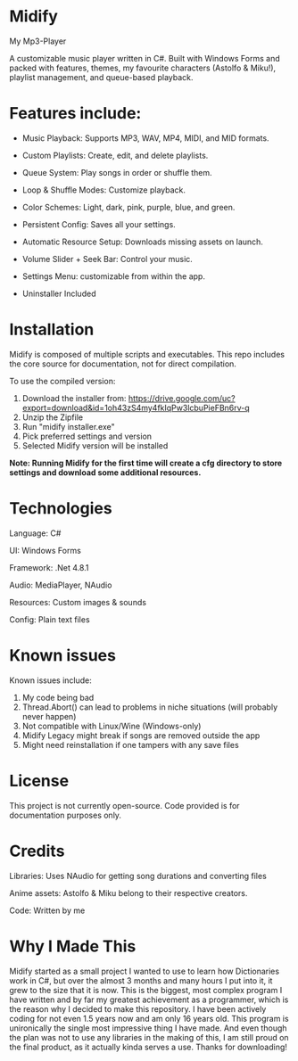 # Midify
My Mp3-Player

A customizable music player written in C#. Built with Windows Forms and packed with features, themes, my favourite characters (Astolfo & Miku!), playlist management, and queue-based playback.

# Features include:

- Music Playback: Supports MP3, WAV, MP4, MIDI, and MID formats.

- Custom Playlists: Create, edit, and delete playlists.

- Queue System: Play songs in order or shuffle them.

- Loop & Shuffle Modes: Customize playback.

- Color Schemes: Light, dark, pink, purple, blue, and green.
 
- Persistent Config: Saves all your settings.

- Automatic Resource Setup: Downloads missing assets on launch.

- Volume Slider + Seek Bar: Control your music.

- Settings Menu: customizable from within the app.

- Uninstaller Included

# Installation

Midify is composed of multiple scripts and executables. 
This repo includes the core source for documentation, not for direct compilation.

To use the compiled version:

1. Download the installer from:
https://drive.google.com/uc?export=download&id=1oh43zS4my4fkIqPw3lcbuPieFBn6rv-q
3. Unzip the Zipfile
4. Run "midify installer.exe"
5. Pick preferred settings and version
6. Selected Midify version will be installed

**Note: Running Midify for the first time will create a cfg directory to store settings and download some additional resources.**

# Technologies

Language: C#

UI: Windows Forms

Framework: .Net 4.8.1

Audio: MediaPlayer, NAudio

Resources: Custom images & sounds

Config: Plain text files

# Known issues

Known issues include:
1. My code being bad
2. Thread.Abort() can lead to problems in niche situations (will probably never happen)
3. Not compatible with Linux/Wine (Windows-only)
4. Midify Legacy might break if songs are removed outside the app
5. Might need reinstallation if one tampers with any save files

# License

This project is not currently open-source. Code provided is for documentation purposes only.

# Credits

Libraries: Uses NAudio for getting song durations and converting files

Anime assets: Astolfo & Miku belong to their respective creators.

Code: Written by me

# Why I Made This

Midify started as a small project I wanted to use to learn how Dictionaries work in C#,
but over the almost 3 months and many hours I put into it, it grew to the size that it is now.
This is the biggest, most complex program I have written and by far my greatest achievement as a programmer,
which is the reason why I decided to make this repository. I have been actively coding for not even 1.5 years
now and am only 16 years old. This program is unironically the single most impressive thing I have made.
And even though the plan was not to use any libraries in the making of this, I am still proud on the final 
product, as it actually kinda serves a use. 
Thanks for downloading!
